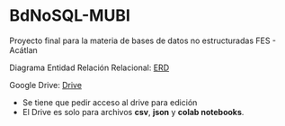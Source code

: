 # BdNoSQL-MUBI
Proyecto final para la materia de bases de datos no estructuradas FES - Acátlan

Diagrama Entidad Relación Relacional:
[ERD](https://lucid.app/lucidchart/06694025-a346-448c-9cb1-250631f21fe5/edit?viewport_loc=-541%2C-111%2C1921%2C811%2C0_0&invitationId=inv_940f940e-6926-4f73-8620-32649d791991)

Google Drive:
[Drive](https://drive.google.com/drive/folders/1ufDXsd4-4lmpKyHwCV4Bd8sc1aIvHhlg?usp=sharing)

* Se tiene que pedir acceso al drive para edición
* El Drive es solo para archivos **csv**, **json** y **colab notebooks**.